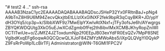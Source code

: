 "# test2 4 .." 
ssh-rsa AAAAB3NzaC1yc2EAAAADAQABAAABAQDscJ5HeP32Yx0FRltnBaJ+pNg4A9bTnZ8H9U6M94ZecvQkxjtbEtLLlzlXxGlNXF2fek9bpR3qCqyBKR+JD/ypYdH3OYq5/cp3p+k/SIbbXWF9z7MwElpYXwlvAtXNxf+jTFy3ofsJe6h/AYwgrgsZBYQKWDQUtg3XkO5uEJwXCdZgmb0fFej2th8ibvIMxXCMBJKhyRopZniWI0CTlTwiUe+o/ZJMfZ4JZToxdumNjp2f0EEpJB03exYdFR0EsQZv7MpP8SNEVglbdKxqEFg6oqwA0QCQcwQLXJoF84ZMYzMWoAbs5/iXpQLQVgYI0QykPZ9FsRrPoWp1LcBirTFj Administrator@WIN-T6GMI1FPC2V
